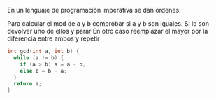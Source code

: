 En un lenguaje de programación imperativa se dan órdenes:

Para calcular el mcd de a y b comprobar si a y b son iguales.
Si lo son      devolver uno de ellos y parar
En otro caso   reemplazar el mayor por la diferencia entre ambos 
               y repetir

```c               
int gcd(int a, int b) {
  while (a != b) {
    if (a > b) a = a - b;
    else b = b - a;
  }
  return a;
}
```

